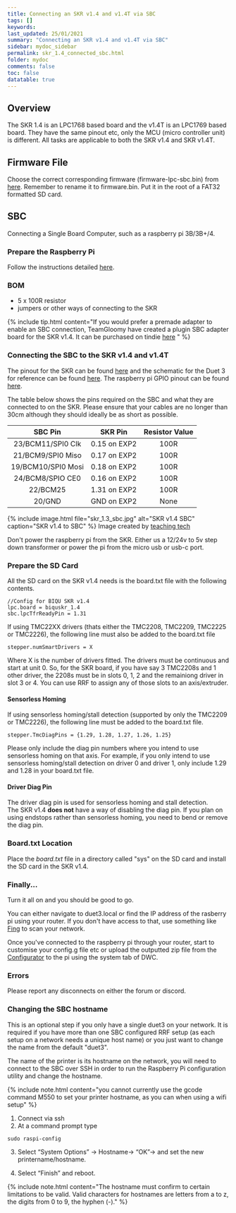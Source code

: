 ```yaml
---
title: Connecting an SKR v1.4 and v1.4T via SBC
tags: []
keywords: 
last_updated: 25/01/2021
summary: "Connecting an SKR v1.4 and v1.4T via SBC"
sidebar: mydoc_sidebar
permalink: skr_1.4_connected_sbc.html
folder: mydoc
comments: false
toc: false
datatable: true
---
```


## Overview

The SKR 1.4 is an LPC1768 based board and the v1.4T is an LPC1769 based board. They have the same pinout etc, only the MCU (micro controller unit) is different. All tasks are applicable to both the SKR v1.4 and SKR v1.4T.

## Firmware File

Choose the correct corresponding firmware (firmware-lpc-sbc.bin) from [here](https://github.com/gloomyandy/RepRapFirmware/releases). Remember to rename it to firmware.bin. Put it in the root of a FAT32 formatted SD card.   

## SBC

Connecting a Single Board Computer, such as a raspberry pi 3B/3B+/4.

### Prepare the Raspberry Pi

Follow the instructions detailed [here](lpc_sbc.html).

### BOM

* 5 x 100R resistor
* jumpers or other ways of connecting to the SKR

{% include tip.html content="If you would prefer a premade adapter to enable an SBC connection, TeamGloomy have created a plugin SBC adapter board for the SKR v1.4. It can be purchased on tindie [here](https://www.tindie.com/products/pcr/reprapfirmware-raspberry-pi-to-skr-1314progtr/) " %}

### Connecting the SBC to the SKR v1.4 and v1.4T

The pinout for the SKR can be found [here](https://github.com/bigtreetech/BIGTREETECH-SKR-V1.3/blob/master/BTT%20SKR%20V1.4/Hardware/BTT%20SKR%20V1.4PIN.pdf) and the schematic for the Duet 3 for reference can be found [here](https://github.com/Duet3D/Duet3-Mainboard-6HC/blob/master/Duet3_Mainboard_v1.0/Duet3_MB_schematic_v1.0.pdf). The raspberry pi GPIO pinout can be found [here](https://www.google.com/search?q=raspberry+pi+gpio+pinout&rlz=1C1CHBD_en-GBGB889GB889&sxsrf=ALeKk01CVlA8N_CGAQqQGp-7_N3pXiV0LA:1586203613303&source=lnms&tbm=isch&sa=X&ved=2ahUKEwid56X3zNToAhXSURUIHX3IAnkQ_AUoAXoECA0QAw&biw=1920&bih=937). 

The table below shows the pins required on the SBC and what they are connected to on the SKR. Please ensure that your cables are no longer than 30cm although they should ideally be as short as possible.  

<div class="datatable-begin"></div>

| SBC Pin       | SKR Pin       | Resistor Value  |
| :-------------: |:-------------:| :---------------:|
| 23/BCM11/SPI0 Clk           | 0.15 on EXP2         | 100R            |
| 21/BCM9/SPI0 Miso    | 0.17 on EXP2         | 100R           |
| 19/BCM10/SPI0 Mosi   | 0.18 on EXP2         | 100R             |
| 24/BCM8/SPIO CE0   | 0.16 on EXP2         | 100R             |
| 22/BCM25  | 1.31 on EXP2         | 100R             |
| 20/GND   | GND on EXP2          | None             |

<div class="datatable-end"></div>

{% include image.html file="skr_1.3_sbc.jpg" alt="SKR v1.4 SBC" caption="SKR v1.4 to SBC" %} 
Image created by [teaching tech](https://www.youtube.com/channel/UCbgBDBrwsikmtoLqtpc59Bw)

Don't power the raspberry pi from the SKR. Either us a 12/24v to 5v step down transformer or power the pi from the micro usb or usb-c port.

### Prepare the SD Card

All the SD card on the SKR v1.4 needs is the board.txt file with the following contents.

```
//Config for BIQU SKR v1.4
lpc.board = biquskr_1.4
sbc.lpcTfrReadyPin = 1.31
```

If using TMC22XX drivers (thats either the TMC2208, TMC2209, TMC2225 or TMC2226), the following line must also be added to the board.txt file
```
stepper.numSmartDrivers = X
```
Where X is the number of drivers fitted. The drivers must be continuous and start at unit 0. So, for the SKR board, if you have say 3 TMC2208s and 1 other driver, the 2208s must be in slots 0, 1, 2 and the remainiong driver in slot 3 or 4. You can use RRF to assign any of those slots to an axis/extruder.  

#### Sensorless Homing

If using sensorless homing/stall detection (supported by only the TMC2209 or TMC2226), the following line must be added to the board.txt file.
```
stepper.TmcDiagPins = {1.29, 1.28, 1.27, 1.26, 1.25}
```
Please only include the diag pin numbers where you intend to use sensorless homing on that axis. For example, if you only intend to use sensorless homing/stall detection on driver 0 and driver 1, only include 1.29 and 1.28 in your board.txt file.

#### Driver Diag Pin

The driver diag pin is used for sensorless homing and stall detection.  
The SKR v1.4 **does not** have a way of disabling the diag pin.
If you plan on using endstops rather than sensorless homing, you need to bend or remove the diag pin.  

### Board.txt Location

Place the *board.txt* file in a directory called "sys" on the SD card and install the SD card in the SKR v1.4.   

### Finally...

Turn it all on and you should be good to go.

You can either navigate to duet3.local or find the IP address of the rasberry pi using your router. If you don't have access to that, use something like [Fing](https://www.fing.com/products/fing-desktop) to scan your network.

Once you've connected to the raspberry pi through your router, start to customise your config.g file etc or upload the outputted zip file from the [Configurator](https://teamgloomy.github.io/LPCConfigurator) to the pi using the system tab of DWC.

### Errors

Please report any  disconnects on either the forum or discord.

### Changing the SBC hostname

This is an optional step if you only have a single duet3 on your network. It is required if you have more than one SBC configured RRF setup (as each setup on a network needs a unique host name) or you just want to change the name from the default "duet3".

The name of the printer is its hostname on the network, you will need to connect to the SBC over SSH in order to run the Raspberry Pi configuration utility and change the hostname.

{% include note.html content="you cannot currently use the gcode command M550 to set your printer hostname, as you can when using a wifi setup" %}

1. Connect via ssh
2. At a command prompt type
```
sudo raspi-config
```
3. Select “System Options” -> Hostname-> “OK”-> and set the new printername/hostname.

4. Select “Finish” and reboot.

{% include note.html content="The hostname must confirm to certain limitations to be valid. Valid characters for hostnames are letters from a to z, the digits from 0 to 9, the hyphen (-)." %}